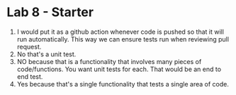 # Lab 8 - Starter

1) I would put it as a github action whenever code is pushed so that it will run automatically. This way we can ensure tests run when reviewing pull request. 
2) No that's a unit test.
3) NO because that is a functionality that involves many pieces of code/functions. You want unit tests for each. That would be an end to end test. 
4) Yes because that's a single functionality that tests a single area of code.